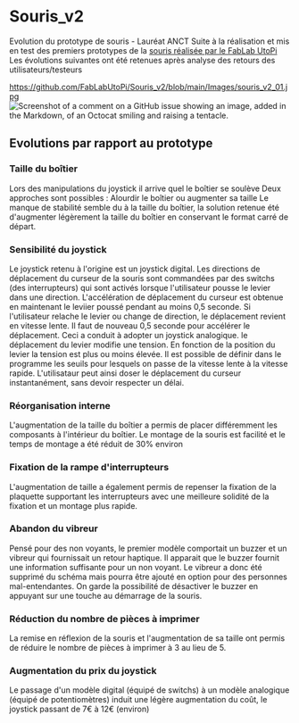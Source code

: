 # Souris_v2
Evolution du prototype de souris - Lauréat ANCT
Suite à la réalisation et mis en test des premiers prototypes de la [souris réalisée par le FabLab UtoPi](https://github.com/FabLabUtoPi/Souris) 
Les évolutions suivantes ont été retenues après analyse des retours des utilisateurs/testeurs  

https://github.com/FabLabUtoPi/Souris_v2/blob/main/Images/souris_v2_01.jpg
![Screenshot of a comment on a GitHub issue showing an image, added in the Markdown, of an Octocat smiling and raising a tentacle.](https://myoctocat.com/assets/images/base-octocat.svg)

## Evolutions par rapport au prototype

### Taille du boîtier 
Lors des manipulations du joystick il arrive quel le boîtier se soulève
Deux approches sont possibles : Alourdir le boîtier ou augmenter sa taille 
Le manque de stabilité semble du à la taille du boîtier, la solution retenue  été d'augmenter légèrement la taille du boîtier en conservant le format carré de départ.

### Sensibilité du joystick
Le joystick retenu à l'origine est un joystick digital. Les directions de déplacement du curseur de la souris sont commandées par des switchs (des interrupteurs) qui sont activés lorsque l'utilisateur pousse le levier dans une direction. L'accélération de déplacement du curseur est obtenue en maintenant le leviier poussé pendant au moins 0,5 seconde. Si l'utilisateur relache le levier ou change de direction, le déplacement revient en vitesse lente. Il faut de nouveau 0,5 seconde pour accélérer le déplacement. Ceci a conduit à adopter un joystick analogique. le déplacement du levier modifie une tension. En fonction de la position du levier la tension est plus ou moins élevée. Il est possible de définir dans le programme les seuils pour lesquels on passe de la vitesse lente à la vitesse rapide. L'utilisataur peut ainsi doser le déplacement du curseur instantanément, sans devoir respecter un délai.

### Réorganisation interne
L'augmentation de la taille du boîtier a permis de placer différemment les composants à l'intérieur du boîtier. Le montage de la souris est facilité et le temps de montage a été réduit de 30% environ

### Fixation de la rampe d'interrupteurs
L'augmentation de taille a également permis de repenser la fixation de la plaquette supportant les interrupteurs avec une meilleure solidité de la fixation et un montage plus rapide.

### Abandon du vibreur
Pensé pour des non voyants, le premier modèle comportait un buzzer et un vibreur qui fournissait un retour haptique. Il apparait que le buzzer fournit une information suffisante pour un non voyant. Le vibreur a donc été supprimé du schéma mais pourra être ajouté en option pour des personnes mal-entendantes. On garde la possibilité de désactiver le buzzer en appuyant sur une touche au démarrage de la souris.

### Réduction du nombre de pièces à imprimer
La remise en réflexion de la souris et l'augmentation de sa taille ont permis de réduire le nombre de pièces à imprimer à 3 au lieu de 5.

### Augmentation du prix du joystick
Le passage d'un modèle digital (équipé de switchs) à un modèle analogique (équipé de potentiomètres) induit une légère augmentation du coût, le joystick passant de 7€ à 12€ (environ)
